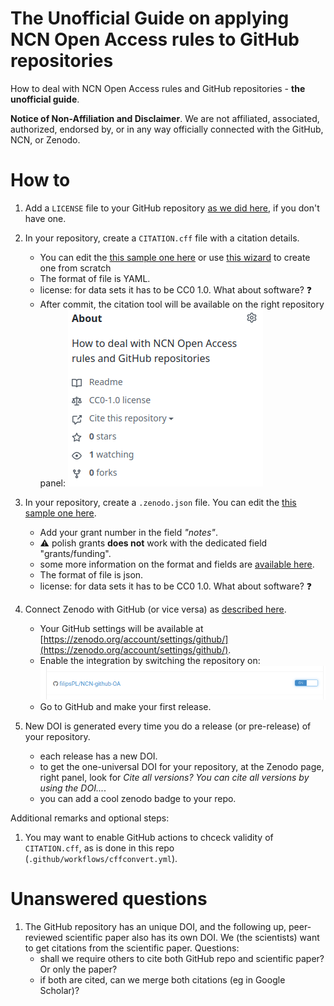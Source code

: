 The Unofficial Guide on applying NCN Open Access rules to GitHub repositories
=========

How to deal with NCN Open Access rules and GitHub repositories - **the unofficial guide**.

**Notice of Non-Affiliation and Disclaimer**. We are not affiliated, associated, authorized, endorsed by, or in any way officially connected with the GitHub, NCN, or Zenodo.

# How to

1. Add a `LICENSE` file to your GitHub repository [as we did here](LICENSE), if you don't have one.

1. In your repository, create a `CITATION.cff` file with a citation details.
    - You can edit the [this sample one here](CITATION.cff) or use [this wizard](https://citation-file-format.github.io/cff-initializer-javascript) to create one from scratch
    - The format of file is YAML.
    - license: for data sets it has to be CC0 1.0. What about software? :question:
    - After commit, the citation tool will be available on the right repository panel:
![](obrazki/image-2023-01-02-11-42-28.png)

1. In your repository, create a `.zenodo.json` file. You can edit the [this sample one here](.zenodo.json).
   - Add your grant number in the field *"notes"*.
   - :warning: polish grants **does not** work with the dedicated field "grants/funding".
   - some more information on the format and fields are [available here](https://developers.zenodo.org/#introduction).
   - The format of file is json.
   - license: for data sets it has to be CC0 1.0. What about software? :question:

1. Connect Zenodo with GitHub (or vice versa) as [described here](https://docs.github.com/en/repositories/archiving-a-github-repository/referencing-and-citing-content).
   - Your GitHub settings will be available at [https://zenodo.org/account/settings/github/](https://zenodo.org/account/settings/github/).
   - Enable the integration by switching the repository on:
![](obrazki/image-2023-01-02-11-50-58.png)
   - Go to GitHub and make your first release.

2. New DOI is generated every time you do a release (or pre-release) of your repository.
   - each release has a new DOI.
   - to get the one-universal DOI for your repository, at the Zenodo page, right panel, look for *Cite all versions? You can cite all versions by using the DOI...*.
   - you can add a cool zenodo badge to your repo.

Additional remarks and optional steps:

1. You may want to enable GitHub actions to chceck validity of `CITATION.cff`, as is done in this repo (`.github/workflows/cffconvert.yml`).

# Unanswered questions

1. The GitHub repository has an unique DOI, and the following up, peer-reviewed scientific paper also has its own DOI. We (the scientists) want to get citations from the scientific paper. Questions:
   - shall we require others to cite both GitHub repo and scientific paper? Or only the paper?
   - if both are cited, can we merge both citations (eg in Google Scholar)?
